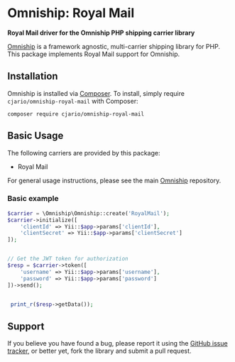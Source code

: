 # Omniship: Royal Mail

**Royal Mail driver for the Omniship PHP shipping carrier library**

[Omniship](https://github.com/cjario/omniship-common) is a framework agnostic, multi-carrier shipping
library for PHP. This package implements Royal Mail support for Omniship.

## Installation

Omniship is installed via [Composer](http://getcomposer.org/). To install, simply require `cjario/omniship-royal-mail` with Composer:

```
composer require cjario/omniship-royal-mail
```


## Basic Usage

The following carriers are provided by this package:

* Royal Mail

For general usage instructions, please see the main [Omniship](https://github.com/cjario/omniship-common)
repository.

### Basic example

```php
$carrier = \Omniship\Omniship::create('RoyalMail');  
$carrier->initialize([
    'clientId' => Yii::$app->params['clientId'],
    'clientSecret' => Yii::$app->params['clientSecret']
]);


// Get the JWT token for authorization
$resp = $carrier->token([
    'username' => Yii::$app->params['username'],
    'password' => Yii::$app->params['password']
])->send();


 print_r($resp->getData());

```


## Support

If you believe you have found a bug, please report it using the [GitHub issue tracker](https://github.com/cjario/omniship-royal-mail/issues),
or better yet, fork the library and submit a pull request.